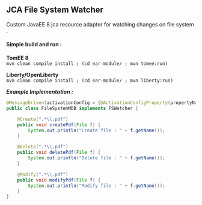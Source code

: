 ## JCA File System Watcher 

Custom JavaEE 8 jca resource adapter for watching changes on file system .

#### Simple build and run :     
**TomEE 8**     
`mvn clean compile install ; (cd ear-module/ ; mvn tomee:run)`

**Liberty/OpenLiberty**     
`mvn clean compile install ; (cd ear-module/ ; mvn liberty:run)`


***Example Implementation :***      
```java
@MessageDriven(activationConfig = {@ActivationConfigProperty(propertyName = "dir", propertyValue = "/path/of/directory/")})
public class FileSystemMDB implements FSWatcher {

    @Create(".*\\.pdf")
    public void createPdf(File f) {
        System.out.println("Create file : " + f.getName());
    }

    @Delete(".*\\.pdf")
    public void deletePdf(File f) {
        System.out.println("Delete file : " + f.getName());
    }

    @Modify(".*\\.pdf")
    public void modifyPdf(File f) {
        System.out.println("Modify file : " + f.getName());
    }
}
```
